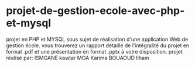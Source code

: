 # projet-de-gestion-ecole-avec-php-et-mysql
projet en PHP et MYSQL sous sujet de réalisation d'une application Web de  gestion école. vous trouverez un rapport détaillé de l’intégralité du projet en format .pdf et une présentation en format .pptx  à votre disposition. projet réalisé par: ISMGANE kawtar  MOA  Karima  BOUAOUD Ilham
